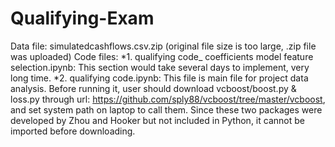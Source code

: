 # Qualifying-Exam
Data file: simulatedcashflows.csv.zip (original file size is too large, .zip file was uploaded)
Code files:
  *1. qualifying code_ coefficients model feature selection.ipynb: This section would take several days to implement, very long time.
  *2. qualifying code.ipynb: This file is main file for project data analysis. Before running it, user should download vcboost/boost.py & loss.py through url: https://github.com/sply88/vcboost/tree/master/vcboost, and set system path on laptop to call them. Since these two packages were developed by Zhou and Hooker but not included in Python, it cannot be imported before downloading. 
  
